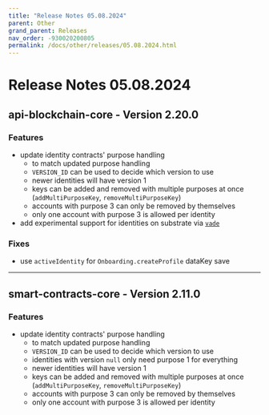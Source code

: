 ```yaml
---
title: "Release Notes 05.08.2024"
parent: Other
grand_parent: Releases
nav_order: -930020200805
permalink: /docs/other/releases/05.08.2024.html
---
```



# Release Notes 05.08.2024

## api-blockchain-core - Version 2.20.0
### Features
- update identity contracts' purpose handling
  - to match updated purpose handling
  - `VERSION_ID` can be used to decide which version to use
  - newer identities will have version 1
  - keys can be added and removed with multiple purposes at once (`addMultiPurposeKey`, `removeMultiPurposeKey`)
  - accounts with purpose 3 can only be removed by themselves
  - only one account with purpose 3 is allowed per identity
- add experimental support for identities on substrate via [`vade`](https://crates.io/crates/vade)

### Fixes
- use `activeIdentity` for `Onboarding.createProfile` dataKey save

-------------

## smart-contracts-core - Version 2.11.0
### Features
- update identity contracts' purpose handling
  - to match updated purpose handling
  - `VERSION_ID` can be used to decide which version to use
  - identities with version `null` only need purpose 1 for everything
  - newer identities will have version 1
  - keys can be added and removed with multiple purposes at once (`addMultiPurposeKey`, `removeMultiPurposeKey`)
  - accounts with purpose 3 can only be removed by themselves
  - only one account with purpose 3 is allowed per identity
